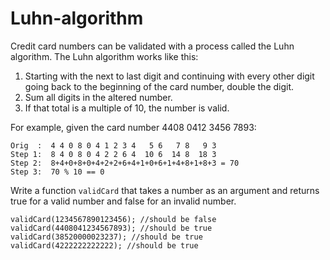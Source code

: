 # Luhn-algorithm

Credit card numbers can be validated with a process called the Luhn algorithm. The Luhn algorithm works like this:

1. Starting with the next to last digit and continuing with every other digit going back to the beginning of the card number, double the digit.
2. Sum all digits in the altered number.
3. If that total is a multiple of 10, the number is valid.

For example, given the card number 4408 0412 3456 7893:

`Orig  :  4 4 0 8 0 4 1 2 3 4   5 6   7 8   9 3` <br>
`Step 1:  8 4 0 8 0 4 2 2 6 4  10 6  14 8  18 3` <br>
`Step 2:  8+4+0+8+0+4+2+2+6+4+1+0+6+1+4+8+1+8+3 = 70` <br>
`Step 3:  70 % 10 == 0`

Write a function `validCard` that takes a number as an argument and returns true for a valid number and false for an invalid number.

`validCard(1234567890123456); //should be false ` <br>
`validCard(4408041234567893); //should be true ` <br>
`validCard(38520000023237); //should be true ` <br>
`validCard(4222222222222); //should be true ` 

